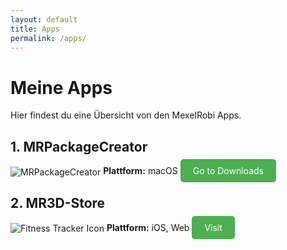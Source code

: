 ```yaml
---
layout: default
title: Apps
permalink: /apps/
---
```


# Meine Apps

Hier findest du eine Übersicht von den MexelRobi Apps.

## 1. MRPackageCreator
<img src="https://mexelrobi.github.io/MRPackageCreator/icon.png" alt="MRPackageCreator" style="vertical-align: middle;">
<b>Plattform:</b> macOS
<a href="/MRPackageCreator" class="get-button" style="background-color: #4CAF50; color: white; padding: 10px 20px; text-decoration: none; border-radius: 5px;">Go to Downloads</a>  


## 2. MR3D-Store
<img src="https://mexelrobi.github.io/MR3D-Store/icon.png" alt="Fitness Tracker Icon" style="vertical-align: middle;">
<b>Plattform:</b> iOS, Web
<a href="/MR3D-Store" class="get-button" style="background-color: #4CAF50; color: white; padding: 10px 20px; text-decoration: none; border-radius: 5px;">Visit</a>  



